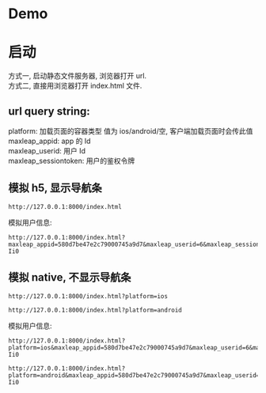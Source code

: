 # Demo

# 启动
方式一, 启动静态文件服务器, 浏览器打开 url.    
方式二, 直接用浏览器打开 index.html 文件.

## url query string:
platform: 加载页面的容器类型 值为 ios/android/空, 客户端加载页面时会传此值
maxleap_appid: app 的 Id   
maxleap_userid: 用户 Id   
maxleap_sessiontoken: 用户的鉴权令牌   

## 模拟 h5, 显示导航条
```
http://127.0.0.1:8000/index.html
```
模拟用户信息:
```
http://127.0.0.1:8000/index.html?maxleap_appid=580d7be47e2c79000745a9d7&maxleap_userid=6&maxleap_sessiontoken=FXSt__ovRv9y2NKup2Pd8PmnidiEsEd1h48n9le-Ii0
```

## 模拟 native, 不显示导航条
```
http://127.0.0.1:8000/index.html?platform=ios

http://127.0.0.1:8000/index.html?platform=android
```
模拟用户信息:
```
http://127.0.0.1:8000/index.html?platform=ios&maxleap_appid=580d7be47e2c79000745a9d7&maxleap_userid=6&maxleap_sessiontoken=FXSt__ovRv9y2NKup2Pd8PmnidiEsEd1h48n9le-Ii0

http://127.0.0.1:8000/index.html?platform=android&maxleap_appid=580d7be47e2c79000745a9d7&maxleap_userid=6&maxleap_sessiontoken=FXSt__ovRv9y2NKup2Pd8PmnidiEsEd1h48n9le-Ii0
```

